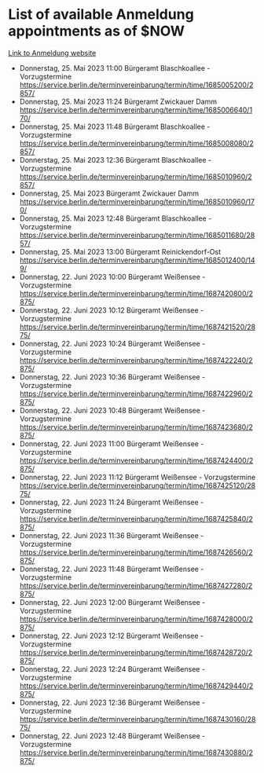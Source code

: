 # List of available Anmeldung appointments as of $NOW
[Link to Anmeldung website](https://service.berlin.de/terminvereinbarung/termin/tag.php?termin=1&anliegen[]=120686&dienstleisterlist=122210,122217,327316,122219,327312,122227,327314,122231,327346,122243,327348,122254,122252,329742,122260,329745,122262,329748,122271,327278,122273,327274,122277,327276,330436,122280,327294,122282,327290,122284,327292,122291,327270,122285,327266,122286,327264,122296,327268,150230,329760,122297,327286,122294,327284,122312,329763,122314,329775,122304,327330,122311,327334,122309,327332,317869,122281,327352,122279,329772,122283,122276,327324,122274,327326,122267,329766,122246,327318,122251,327320,122257,327322,122208,327298,122226,327300&herkunft=http%3A%2F%2Fservice.berlin.de%2Fdienstleistung%2F120686%2F)
- Donnerstag, 25. Mai 2023 11:00 Bürgeramt Blaschkoallee - Vorzugstermine https://service.berlin.de/terminvereinbarung/termin/time/1685005200/2857/
- Donnerstag, 25. Mai 2023 11:24 Bürgeramt Zwickauer Damm https://service.berlin.de/terminvereinbarung/termin/time/1685006640/170/
- Donnerstag, 25. Mai 2023 11:48 Bürgeramt Blaschkoallee - Vorzugstermine https://service.berlin.de/terminvereinbarung/termin/time/1685008080/2857/
- Donnerstag, 25. Mai 2023 12:36 Bürgeramt Blaschkoallee - Vorzugstermine https://service.berlin.de/terminvereinbarung/termin/time/1685010960/2857/
- Donnerstag, 25. Mai 2023  Bürgeramt Zwickauer Damm https://service.berlin.de/terminvereinbarung/termin/time/1685010960/170/
- Donnerstag, 25. Mai 2023 12:48 Bürgeramt Blaschkoallee - Vorzugstermine https://service.berlin.de/terminvereinbarung/termin/time/1685011680/2857/
- Donnerstag, 25. Mai 2023 13:00 Bürgeramt Reinickendorf-Ost https://service.berlin.de/terminvereinbarung/termin/time/1685012400/149/
- Donnerstag, 22. Juni 2023 10:00 Bürgeramt Weißensee - Vorzugstermine https://service.berlin.de/terminvereinbarung/termin/time/1687420800/2875/
- Donnerstag, 22. Juni 2023 10:12 Bürgeramt Weißensee - Vorzugstermine https://service.berlin.de/terminvereinbarung/termin/time/1687421520/2875/
- Donnerstag, 22. Juni 2023 10:24 Bürgeramt Weißensee - Vorzugstermine https://service.berlin.de/terminvereinbarung/termin/time/1687422240/2875/
- Donnerstag, 22. Juni 2023 10:36 Bürgeramt Weißensee - Vorzugstermine https://service.berlin.de/terminvereinbarung/termin/time/1687422960/2875/
- Donnerstag, 22. Juni 2023 10:48 Bürgeramt Weißensee - Vorzugstermine https://service.berlin.de/terminvereinbarung/termin/time/1687423680/2875/
- Donnerstag, 22. Juni 2023 11:00 Bürgeramt Weißensee - Vorzugstermine https://service.berlin.de/terminvereinbarung/termin/time/1687424400/2875/
- Donnerstag, 22. Juni 2023 11:12 Bürgeramt Weißensee - Vorzugstermine https://service.berlin.de/terminvereinbarung/termin/time/1687425120/2875/
- Donnerstag, 22. Juni 2023 11:24 Bürgeramt Weißensee - Vorzugstermine https://service.berlin.de/terminvereinbarung/termin/time/1687425840/2875/
- Donnerstag, 22. Juni 2023 11:36 Bürgeramt Weißensee - Vorzugstermine https://service.berlin.de/terminvereinbarung/termin/time/1687426560/2875/
- Donnerstag, 22. Juni 2023 11:48 Bürgeramt Weißensee - Vorzugstermine https://service.berlin.de/terminvereinbarung/termin/time/1687427280/2875/
- Donnerstag, 22. Juni 2023 12:00 Bürgeramt Weißensee - Vorzugstermine https://service.berlin.de/terminvereinbarung/termin/time/1687428000/2875/
- Donnerstag, 22. Juni 2023 12:12 Bürgeramt Weißensee - Vorzugstermine https://service.berlin.de/terminvereinbarung/termin/time/1687428720/2875/
- Donnerstag, 22. Juni 2023 12:24 Bürgeramt Weißensee - Vorzugstermine https://service.berlin.de/terminvereinbarung/termin/time/1687429440/2875/
- Donnerstag, 22. Juni 2023 12:36 Bürgeramt Weißensee - Vorzugstermine https://service.berlin.de/terminvereinbarung/termin/time/1687430160/2875/
- Donnerstag, 22. Juni 2023 12:48 Bürgeramt Weißensee - Vorzugstermine https://service.berlin.de/terminvereinbarung/termin/time/1687430880/2875/
